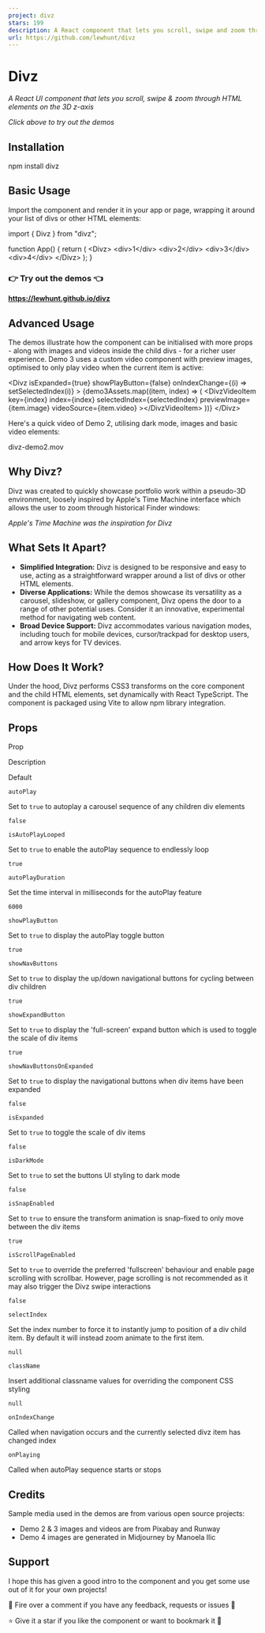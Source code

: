 ```yaml
---
project: divz
stars: 199
description: A React component that lets you scroll, swipe and zoom through content on the 3D z-axis. Ideal to showcase your portfolio, media or products. Try out the demos here: https://lewhunt.github.io/divz/
url: https://github.com/lewhunt/divz
---
```


Divz
====

_A React UI component that lets you scroll, swipe & zoom through HTML elements on the 3D z-axis_

_Click above to try out the demos_

  

Installation
------------

npm install divz

  

Basic Usage
-----------

Import the component and render it in your app or page, wrapping it around your list of divs or other HTML elements:

import { Divz } from "divz";

function App() {
  return (
    <Divz\>
      <div\>1</div\>
      <div\>2</div\>
      <div\>3</div\>
      <div\>4</div\>
    </Divz\>
  );
}

### 👉 Try out the demos 👈

**https://lewhunt.github.io/divz**

  

Advanced Usage
--------------

The demos illustrate how the component can be initialised with more props - along with images and videos inside the child divs - for a richer user experience. Demo 3 uses a custom video component with preview images, optimised to only play video when the current item is active:

<Divz
  isExpanded\={true}
  showPlayButton\={false}
  onIndexChange\={(i) \=> setSelectedIndex(i)}
\>
  {demo3Assets.map((item, index) \=> (
    <DivzVideoItem
      key\={index}
      index\={index}
      selectedIndex\={selectedIndex}
      previewImage\={item.image}
      videoSource\={item.video}
    \></DivzVideoItem\>
  ))}
</Divz\>

  

Here's a quick video of Demo 2, utilising dark mode, images and basic video elements:

divz-demo2.mov  

Why Divz?
---------

Divz was created to quickly showcase portfolio work within a pseudo-3D environment, loosely inspired by Apple's Time Machine interface which allows the user to zoom through historical Finder windows:

_Apple's Time Machine was the inspiration for Divz_

  

What Sets It Apart?
-------------------

-   **Simplified Integration:** Divz is designed to be responsive and easy to use, acting as a straightforward wrapper around a list of divs or other HTML elements.
-   **Diverse Applications:** While the demos showcase its versatility as a carousel, slideshow, or gallery component, Divz opens the door to a range of other potential uses. Consider it an innovative, experimental method for navigating web content.
-   **Broad Device Support:** Divz accommodates various navigation modes, including touch for mobile devices, cursor/trackpad for desktop users, and arrow keys for TV devices.

  

How Does It Work?
-----------------

Under the hood, Divz performs CSS3 transforms on the core component and the child HTML elements, set dynamically with React TypeScript. The component is packaged using Vite to allow npm library integration.

  

Props
-----

Prop

Description

Default

`autoPlay`

Set to `true` to autoplay a carousel sequence of any children div elements

`false`

`isAutoPlayLooped`

Set to `true` to enable the autoPlay sequence to endlessly loop

`true`

`autoPlayDuration`

Set the time interval in milliseconds for the autoPlay feature

`6000`

`showPlayButton`

Set to `true` to display the autoPlay toggle button

`true`

`showNavButtons`

Set to `true` to display the up/down navigational buttons for cycling between div children

`true`

`showExpandButton`

Set to `true` to display the 'full-screen' expand button which is used to toggle the scale of div items

`true`

`showNavButtonsOnExpanded`

Set to `true` to display the navigational buttons when div items have been expanded

`false`

`isExpanded`

Set to `true` to toggle the scale of div items

`false`

`isDarkMode`

Set to `true` to set the buttons UI styling to dark mode

`false`

`isSnapEnabled`

Set to `true` to ensure the transform animation is snap-fixed to only move between the div items

`true`

`isScrollPageEnabled`

Set to `true` to override the preferred 'fullscreen' behaviour and enable page scrolling with scrollbar. However, page scrolling is not recommended as it may also trigger the Divz swipe interactions

`false`

`selectIndex`

Set the index number to force it to instantly jump to position of a div child item. By default it will instead zoom animate to the first item.

`null`

`className`

Insert additional classname values for overriding the component CSS styling

`null`

`onIndexChange`

Called when navigation occurs and the currently selected divz item has changed index

`onPlaying`

Called when autoPlay sequence starts or stops

  

Credits
-------

Sample media used in the demos are from various open source projects:

-   Demo 2 & 3 images and videos are from Pixabay and Runway
-   Demo 4 images are generated in Midjourney by Manoela Ilic

  

Support
-------

I hope this has given a good intro to the component and you get some use out of it for your own projects!

💬 Fire over a comment if you have any feedback, requests or issues 🐛

⭐ Give it a star if you like the component or want to bookmark it 🙏
